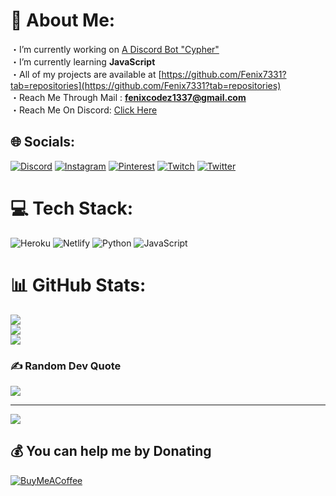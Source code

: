 # 💫 About Me:
・I’m currently working on [A Discord Bot "Cypher"](https://discord.com/api/oauth2/authorize?client_id=1024259879696859146&permissions=8&scope=bot)<br>・I’m currently learning **JavaScript**<br>・All of my projects are available at [https://github.com/Fenix7331?tab=repositories](https://github.com/Fenix7331?tab=repositories)<br>・Reach Me Through Mail : **fenixcodez1337@gmail.com**<br>・Reach Me On Discord: [Click Here](https://discord.com/users/853810604842287136)


## 🌐 Socials:
[![Discord](https://img.shields.io/badge/Discord-%237289DA.svg?logo=discord&logoColor=white)](https://discord.gg/dogla) [![Instagram](https://img.shields.io/badge/Instagram-%23E4405F.svg?logo=Instagram&logoColor=white)](https://instagram.com/afk_fenix) [![Pinterest](https://img.shields.io/badge/Pinterest-%23E60023.svg?logo=Pinterest&logoColor=white)](https://pinterest.com/fenixnukez) [![Twitch](https://img.shields.io/badge/Twitch-%239146FF.svg?logo=Twitch&logoColor=white)](https://twitch.tv/fenixplayz) [![Twitter](https://img.shields.io/badge/Twitter-%231DA1F2.svg?logo=Twitter&logoColor=white)](https://twitter.com/fenix) 

# 💻 Tech Stack:
![Heroku](https://img.shields.io/badge/heroku-%23430098.svg?style=flat&logo=heroku&logoColor=white) ![Netlify](https://img.shields.io/badge/netlify-%23000000.svg?style=flat&logo=netlify&logoColor=#00C7B7) ![Python](https://img.shields.io/badge/python-3670A0?style=flat&logo=python&logoColor=ffdd54) ![JavaScript](https://img.shields.io/badge/javascript-%23323330.svg?style=flat&logo=javascript&logoColor=%23F7DF1E)
# 📊 GitHub Stats:
![](https://github-readme-stats.vercel.app/api?username=fenix7331&theme=dark&hide_border=false&include_all_commits=false&count_private=false)<br/>
![](https://github-readme-streak-stats.herokuapp.com/?user=fenix7331&theme=dark&hide_border=false)<br/>
![](https://github-readme-stats.vercel.app/api/top-langs/?username=fenix7331&theme=dark&hide_border=false&include_all_commits=false&count_private=false&layout=compact)

### ✍️ Random Dev Quote
![](https://quotes-github-readme.vercel.app/api?type=horizontal&theme=radical)

---
[![](https://visitcount.itsvg.in/api?id=fenix7331&icon=0&color=0)](https://visitcount.itsvg.in)

  ## 💰 You can help me by Donating
  [![BuyMeACoffee](https://img.shields.io/badge/Buy%20Me%20a%20Coffee-ffdd00?style=for-the-badge&logo=buy-me-a-coffee&logoColor=black)](https://buymeacoffee.com/fenix1337) 
